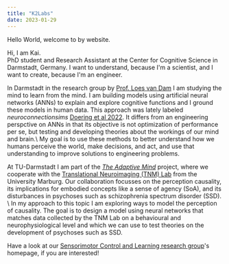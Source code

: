```yaml
---
title: "K2Labs"
date: 2023-01-29
---
```


Hello World, welcome to by website.

Hi, I am Kai. <br/>
PhD student and Research Assistant at the Center for Cognitive Science in Darmstadt, Germany.
I want to understand, because I'm a scientist, and I want to create, because I'm an engineer.

In Darmstadt in the research group by [Prof. Loes van Dam](https://www.psychologie.tu-darmstadt.de/institut_psy/personen_psy/personen_psy_detail_71552.de.jsp) I am studying the mind to learn from the mind. I am building models using artificial neural networks (ANNs) to explain and explore cognitive functions and I ground these models in human data. This approach was lately labeled <i>neuroconnectionsims</i> [Doering et al 2022](https://arxiv.org/abs/2209.03718). It differs from an engineering perspctive on ANNs in that its objective is not optimization of performance per se, but testing and developing theories about the workings of our mind and brain.\\
My goal is to use these methods to better understand how we humans perceive the world, make decisions, and act, and use that understanding to improve solutions to engineering problems.

At TU-Darmstadt I am part of the <i>[The Adaptive Mind](https://www.theadaptivemind.de/)</i> project, where we cooperate with the [Translational Neuroimaging (TNM) Lab](https://tnm-lab.com/) from the University Marburg. Our collaboration focusses on the perception causality, its implications for embodied concepts like a sense of agency (SoA), and its disturbances in psychoses such as schizophrenia spectrum disorder (SSD). \\
In my approach to this topic I am exploring ways to model the perception of causality. The goal is to design a model using neural networks that matches data collected by the TNM Lab on a behavioural and neurophysiological level and which we can use to test theories on the development of psychoses such as SSD.

Have a look at our [Sensorimotor Control and Learning research group](https://www.psychologie.tu-darmstadt.de/sensorimotor/home_sensorimotor/people_sensorimotor/people_details_75584.en.jsp)'s homepage, if you are interested!

<!-- Hi, I'm Kai.

I like learning and understanding how things work. Our world, our systems, our minds.
The more complicated the better!
I also like teaching what I understood, discovered and solved to others.
That's why I added some topics to this site,
hoping that they help you find a solution or even get one of those sweet Aha-moments.

So, let me show you a few of the things I am enthusiastic about. -->
